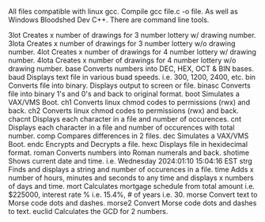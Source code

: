 All files compatible with linux gcc. Compile gcc file.c -o file.
As well as Windows Bloodshed Dev C++. There are command line tools.

3lot	Creates x number of drawings for 3 number lottery w/ drawing number.
3lota	Creates x number of drawings for 3 number lottery w/o drawing number.
4lot    Creates x number of drawings for 4 number lottery w/ drawing number.
4lota   Creates x number of drawings for 4 number lottery w/o drawing number.
base	Converts numbers into DEC, HEX, OCT & BIN bases.
baud	Displays text file in various buad speeds. i.e. 300, 1200, 2400, etc.
bin	Converts file into binary. Displays output to screen or file.
binasc	Converts file into binary 1's and 0's and back to original format.
boot	Simulates a VAX/VMS Boot.
ch1	Converts linux chmod codes to permissions (rwx) and back.
ch2	Converts linux chmod codes to permissions (rwx) and back.
chacnt	Displays each character in a file and number of occurences.
cnt	Displays each character in a file and number of occurences with total number.
comp	Compares differences in 2 files.
dec	Simulates a VAX/VMS Boot.
endc	Encrypts and Decrypts a file.
hexc	Displays file in hexidecimal format.
roman	Converts numbers into Roman numerals and back.
shotime	Shows current date and time. i.e. Wednesday 2024:01:10 15:04:16 EST
strg	Finds and displays a string and number of occurences in a file.
time	Adds x number of hours, minutes and seconds to any time and displays x numbers of days and time.
mort	Calculates mortgage schedule from total amount i.e. $225000, interest rate % i.e. 15.4%, # of years i.e. 30.
morse	Convert text to Morse code dots and dashes.
morse2	Convert Morse code dots and dashes to text.
euclid  Calculates the GCD for 2 numbers.

